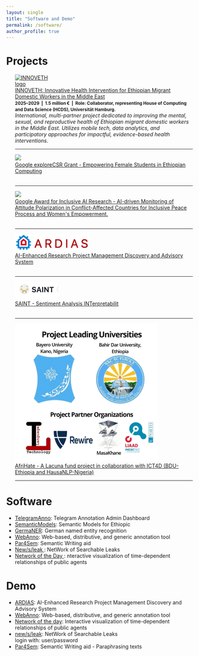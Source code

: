 ```yaml
---
layout: single
title: "Software and Demo"
permalink: /software/
author_profile: true
---
```



<h1 class="bodytext"><b>Projects<a id="Software"></a></b></h1>
<ul>

 <a href="https://innoveth.org/"><img src="/files/innoveth-logo.png" alt="INNOVETH logo" style="max-width:120px;"/></a> <br>
  <a href="https://innoveth.org/">
    INNOVETH: Innovative Health Intervention for Ethiopian Migrant Domestic Workers in the Middle East
  </a>
  <br>
  <small><b>2025–2029 &nbsp;|&nbsp; 1.5 million € &nbsp;|&nbsp; Role: Collaborator, representing House of Computing and Data Science (HCDS), Universität Hamburg.</b></small>
  <br>
  <em>
    International, multi-partner project dedicated to improving the mental, sexual, and reproductive health of Ethiopian migrant domestic workers in the Middle East. Utilizes mobile tech, data analytics, and participatory approaches for impactful, evidence-based health interventions.
  </em>
  <br>
  <hr>

  
  
<a href="https://www.hcds.uni-hamburg.de/en/news/20231012-explorecsr-google.html"><img src="https://assets.rrz.uni-hamburg.de/instance_assets/fakmin/35881274/uhh-google-9eb69f0214fd31d1a0dfca21da0ed8520f20a643.png"/></a> <br> <a href="https://www.hcds.uni-hamburg.de/en/news/20231012-explorecsr-google.html">Google exploreCSR Grant - Empowering Female Students in Ethiopian Computing</a> <br>
  <br><hr>


<a href="https://www.hcds.uni-hamburg.de/en/news/20231012-inclusiveai-google.html"><img src="https://assets.rrz.uni-hamburg.de/instance_assets/fakmin/35881274/uhh-google-9eb69f0214fd31d1a0dfca21da0ed8520f20a643.png"/></a> <br> <a href="https://www.hcds.uni-hamburg.de/en/news/20231012-inclusiveai-google.html">Google Award for Inclusive AI Research - AI-driven Monitoring of Attitude Polarization in Conflict-Affected Countries for Inclusive Peace Process and Women's Empowerment. </a> <br>
  <br><hr>
  
<a href="https://www.hcds.uni-hamburg.de/en/news/20220721-project-funding-ideas-risk.html"><img src="/files/ardias.png"/></a> <br> <a href="https://www.hcds.uni-hamburg.de/en/news/20220721-project-funding-ideas-risk.html">AI-Enhanced Research Project Management Discovery and Advisory System </a> <br>
  <br><hr>
<a href="https://www.hcds.uni-hamburg.de/en/news/20230103-funding-leeds-haburg.html"><img src="/files/saint.png"/></a> <br> <a href="https://www.hcds.uni-hamburg.de/en/news/20230103-funding-leeds-haburg.html">SAINT - Sentiment Analysis INTerpretabilit</a><br>
   <br><hr>
<a href="https://lacunafund.org/2021-african-language-awardees/"><img src="/files/afrihate.png"/></a> <br> <a href="https://lacunafund.org/2021-african-language-awardees/"> AfriHate - A Lacuna fund project in collaboration with ICT4D (BDU-Ethiopia and HausaNLP-Nigeria)</a><br><hr>

</ul>


<h1 class="bodytext"><b>Software<a id="Software"></a></b></h1>
<ul></ul>
<ul>
  
<li><a href="https://github.com/uhh-hcds/TelegramAnno">TelegramAnno</a>: Telegram Annotation Admin Dashboard</li>
<li><a href="https://github.com/uhh-lt/ethiopicmodels">SemanticModels</a>: Semantic Models for Ethiopic</li>
<li><a href="https://github.com/tudarmstadt-lt/GermaNER">GermaNER</a>: German named entity recognition</li>
<li><a href="https://webanno.github.io/">WebAnno</a>: Web-based, distributive, and generic annotation tool</li>
<li><a href="https://uhh-lt.github.io/par4sem/">Par4Sem</a>: Semantic Writing aid</li>

<li><a href="http://www.newsleak.io/">New/s/leak </a>: NetWork of Searchable Leaks</li>

<li><a href="https://github.com/uhh-lt/NoDWeb">Network of the Day </a>: nteractive visualization of time-dependent relationships of public agents</li>


</ul>
<h1 class="bodytext"><b>Demo<a id="Software"></a></b></h1>
<ul></ul>
<ul>
<li><a href="https://ardias.ltdemos.informatik.uni-hamburg.de/">ARDIAS</a>: AI-Enhanced Research Project Management Discovery and Advisory System</li>
<li><a href="https://webanno.github.io/">WebAnno</a>: Web-based, distributive, and generic annotation tool</li>
<li><a href="http://ltbev.informatik.uni-hamburg.de/nodstud/">Network of the day</a>: Interactive <span>visualization of time-dependent relationships of public agents</span></li>
<li><a href="https://ltdemos.informatik.uni-hamburg.de/newsleak/">new/s/leak</a>: NetWork of Searchable Leaks</li> login with: user/password
<li><a href="https://ltmaggie.informatik.uni-hamburg.de/par4sem/">Par4Sem</a>: Semantic Writing aid - Paraphrasing texts</li>
</ul>
